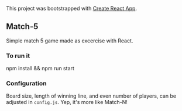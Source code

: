 This project was bootstrapped with [Create React App](https://github.com/facebook/create-react-app).

## Match-5

Simple match 5 game made as excercise with React.

### To run it

npm install && npm run start

### Configuration

Board size, length of winning line, and even number of players, can be adjusted in `config.js`. Yep, it's more like Match-N!
